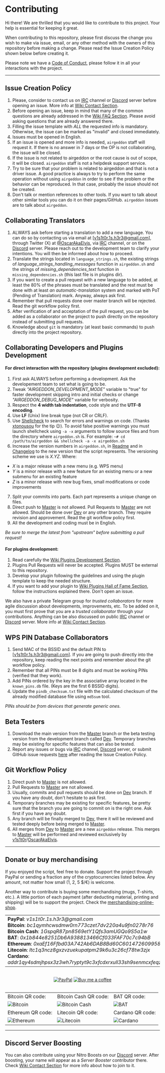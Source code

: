 # Contributing

Hi there! We are thrilled that you would like to contribute to this project. Your help is essential for keeping it great.

When contributing to this repository, please first discuss the change you wish to make via issue,
email, or any other method with the owners of this repository before making a change. Please read the Issue Creation Policy shown below before creating it.

Please note we have a [Code of Conduct], please follow it in all your interactions with the project.

---

## Issue Creation Policy

1. Please, consider to contact us on [IRC] channel or [Discord] server before opening an issue. More info at [Wiki Contact Section].
2. Before opening an issue, keep in mind that many of the common questions are already addressed in the [Wiki FAQ Section]. Please avoid asking questions that are already answered there.
3. Filling the issue template with *ALL* the requested info is mandatory. Otherwise, the issue can be marked as "invalid" and closed immediately.
4. Issues must be opened in English.
5. If an issue is opened and more info is needed, `airgeddon` staff will request it. If there is no answer in 7 days or the OP is not collaborating, the issue will be closed.
6. If the issue is not related to airgeddon or the root cause is out of scope, it will be closed. `airgeddon` staff is not a helpdesk support service.
7. Try to be sure that your problem is related to airgeddon and that is not a driver issue. A good practice is always to try to perform the same operation without using `airgeddon` in order to see if the problem or the behavior can be reproduced. In that case, probably the issue should not be created.
8. Don't talk or mention references to other tools. If you want to talk about other similar tools you can do it on their pages/GitHub. `airgeddon` issues are to talk about `airgeddon`.

## Collaborating Translators

1. ALWAYS ask before starting a translation to add a new language. You can do so by contacting us via email at [v1s1t0r.1s.h3r3@gmail.com], through Twitter (X) at [@OscarAkaElvis], via [IRC] channel, or on the [Discord] server. Please reach out to the development team to clarify your intentions. You will then be informed about how to proceed.
2. Translate the strings located in `language_strings.sh`, the existing strings of _language_strings_handling_messages_ function in `airgeddon.sh` and the strings of _missing_dependencies_text_ function in `missing_dependencies.sh` (this last file is in plugins dir).
3. If you want to create a pull request with a new language to be added, at least the 80% of the phrases must be translated and the rest must be done with at least _an automatic-translation_ system and marked with PoT (Pending of Translation) mark. Anyway, always ask first.
4. Remember that pull requests done over master branch will be rejected. Read the git workflow policy first.
5. After verification of and acceptation of the pull request, you can be added as a collaborator on the project to push directly on the repository instead of submitting pull requests.
6. Knowledge about `git` is mandatory (at least basic commands) to push directly into the project repository.

## Collaborating Developers and Plugins Development

#### For direct interaction with the repository (plugins development excluded):

1. First ask ALWAYS before performing a development. Ask the developement team to set what is going to be.
2. Tweak *"AIRGEDDON_DEVELOPMENT_MODE"* variable to "true" for faster development skipping intro and initial checks or change *"AIRGEDDON_DEBUG_MODE"* variable for verbosity.
3. Respect the **4 width tab indentation**, code style and the **UTF-8 encoding**.
4. Use **LF** (Unix) line break type (not CR or CRLF).
5. Use [Shellcheck] to search for errors and warnings on code. (Thanks [xtonousou] for the tip :wink:). To avoid false positive warnings you must launch shellcheck using `-a -x` arguments to follow source files and from the directory where `airgeddon.sh` is. For example: `~# cd /path/to/airgeddon && shellcheck -a -x airgeddon.sh`
6. Increase the version numbers in `airgeddon.sh`, in [Readme] and in [Changelog] to the new version that the script represents. The versioning scheme we use is *X.YZ*. Where:
  - *X* is a major release with a new menu (e.g. WPS menu)
  - *Y* is a minor release with a new feature for an existing menu or a new submenu for an existing feature
  - *Z* is a minor release with new bug fixes, small modifications or code improvements
7. Split your commits into parts. Each part represents a unique change on files.
8. Direct push to [Master] is not allowed. Pull Requests to [Master] are not allowed. Should be done over [Dev] or any other branch. They require revision and approvement. Read the git workflow policy first. 
9. All the development and coding must be in English.

*Be sure to merge the latest from "upstream" before submitting a pull request!*

#### For plugins development:

1. Read carefully the [Wiki Plugins Development Section].
2. Plugins Pull Requests will never be accepted. Plugins MUST be external to this repository.
3. Develop your plugin following the guidelines and using the plugin template to keep the needed structure.
4. If you want to add your plugin to [Wiki Plugins Hall of Fame Section], follow the instructions explained there. Don't open an issue.

We also have a private Telegram group for *trusted collaborators* for more agile discussion about developments, improvements, etc. 
To be added on it, you must first prove that you are a *trusted collaborator* through your contributions.
Anything can be also discussed on public [IRC] channel or [Discord] server. More info at [Wiki Contact Section].

## WPS PIN Database Collaborators

1. Send MAC of the BSSID and the default PIN to [v1s1t0r.1s.h3r3@gmail.com]. If you are going to push directly into the repository, keep reading the next points and remember about the git workflow policy.
2. Remember that all PINs must be 8 digits and must be working PINs (verified that they work).
3. Add PINs ordered by the key in the associative array located in the `known_pins.db` file. (Keys are the first 6 BSSID digits).
4. Update the `pindb_checksum.txt` file with the calculated checksum of the already modified database file using `md5sum` tool.

*PINs should be from devices that generate generic ones.*

## Beta Testers

1. Download the main version from the [Master] branch or the beta testing version from the development branch called [Dev]. Temporary branches may be existing for specific features that can also be tested.
2. Report any issues or bugs via [IRC] channel, [Discord] server, or submit GitHub issue requests [here] after reading the Issue Creation Policy.

## Git Workflow Policy

1. Direct push to [Master] is not allowed.
2. Pull Requests to [Master] are not allowed.
3. Usually, commits and pull requests should be done on [Dev] branch. If you have any doubt, don't hesitate to ask first.
4. Temporary branches may be existing for specific features, be pretty sure that the branch you are going to commit on is the right one. Ask first if you have any doubt.
5. Any branch will be finally merged to [Dev], there it will be reviewed and tested deeply before being merged to [Master].
6. All merges from [Dev] to [Master] are a new `airgeddon` release. This merges to [Master] will be performed and reviewed exclusively by [v1s1t0r]/[OscarAkaElvis].

---

## Donate or buy merchandising

If you enjoyed the script, feel free to donate. Support the project through PayPal or sending a fraction any of the cryptocurrencies listed below. Any amount, not matter how small (1, 2, 5 $/€) is welcome.

Another way to contribute is buying some merchandising (mugs, T-shirts, etc.). A little portion of each payment (after deducting material, printing and shipping) will be to support the project. Check the [merchandising-online-shop].

<table>
  <tr>
    <td>
      <b>PayPal</b>: <em>v1s1t0r.1s.h3r3&#64;gmail.com</em> <br/>
      <b>Bitcoin</b>: <em>bc1qymhcwsdmw0rn773czet7dv220a4u9fn0278r76</em> <br/>
      <b>Bitcoin Cash</b>: <em>1GspqR87pn8569etY1Qfs3amUGQo9S5a1w</em> <br/>
      <b>BAT</b>: <em>0x1b844e8251Db6A938813466Cf033FAF70c7c94bB</em> <br/>
      <b>Ethereum</b>: <em>0xaEf16Ffbd03A742Ab6DAB8Bd60C6014726099583</em> <br/>
      <b>Litecoin</b>: <em>ltc1q3ncz8gxzvzuekupatpm29k6u3c26cf78tw3zjx</em> <br/>
      <b>Cardano</b>: <em>addr1qy4sdmjhpsx3z3wh7ryptyt9c3xfcdxrxull33sh9senmcxfeqzunfuzdvas294dmd6d265aep7u87eg8ypwx4flq84q36l5pu</em>
    </td>
  </tr>
</table>

<br/>

<div align="center">
    <a href="https://www.paypal.com/cgi-bin/webscr?cmd=_s-xclick&hosted_button_id=7ELM486P7XKKG"><img src="https://raw.githubusercontent.com/v1s1t0r1sh3r3/airgeddon/master/imgs/banners/paypal_donate.png" alt="PayPal" title="PayPal"/></a>
    <a href="https://www.buymeacoffee.com/v1s1t0r"><img src="https://raw.githubusercontent.com/v1s1t0r1sh3r3/airgeddon/master/imgs/banners/buymeacoffee.png" alt="Buy me a coffee" title="Buy me a coffee"/></a>
</div>

<br/>

<div align="center">
  <table>
    <tr>
      <td>
        Bitcoin QR code:
      </td>
      <td>
        Bitcoin Cash QR code:
      </td>
      <td>
        BAT QR code:
      </td>
    </tr>
    <tr>
      <td>
        <img src="https://raw.githubusercontent.com/v1s1t0r1sh3r3/airgeddon/master/imgs/banners/bitcoin_qr.png" alt="Bitcoin" title="Bitcoin"/>
      </td>
      <td>
        <img src="https://raw.githubusercontent.com/v1s1t0r1sh3r3/airgeddon/master/imgs/banners/bitcoincash_qr.png" alt="Bitcoin Cash" title="Bitcoin Cash"/>
      </td>
      <td>
        <img src="https://raw.githubusercontent.com/v1s1t0r1sh3r3/airgeddon/master/imgs/banners/bat_qr.png" alt="BAT" title="BAT"/>
      </td>
    </tr>
    <tr>
      <td>
        Ethereum QR code:
      </td>
      <td>
        Litecoin QR code:
      </td>
      <td>
        Cardano QR code:
      </td>
    </tr>
    <tr>
      <td>
        <img src="https://raw.githubusercontent.com/v1s1t0r1sh3r3/airgeddon/master/imgs/banners/ethereum_qr.png" alt="Ethereum" title="Ethereum"/>
      </td>
      <td>
        <img src="https://raw.githubusercontent.com/v1s1t0r1sh3r3/airgeddon/master/imgs/banners/litecoin_qr.png" alt="Litecoin" title="Litecoin"/>
      </td>
      <td>
        <img src="https://raw.githubusercontent.com/v1s1t0r1sh3r3/airgeddon/master/imgs/banners/cardano_qr.png" alt="Cardano" title="Cardano"/>
      </td>
    </tr>
  </table>
</div>

---

## Discord Server Boosting

You can also contribute using your Nitro Boosts on our [Discord] server. After boosting, your name will appear as a _Server Booster_ contributor there. Check [Wiki Contact Section] for more info about how to join to it.

<!-- MDs -->
[Readme]: README.md
[Changelog]: CHANGELOG.md
[Code of Conduct]: CODE_OF_CONDUCT.md

<!-- Github -->
[Shellcheck]: https://github.com/koalaman/shellcheck "shellcheck.hs"
[Here]: https://github.com/v1s1t0r1sh3r3/airgeddon/issues/new/choose
[Master]: https://github.com/v1s1t0r1sh3r3/airgeddon/tree/master
[Dev]: https://github.com/v1s1t0r1sh3r3/airgeddon/tree/dev
[xtonousou]: https://github.com/xtonousou "xT"
[v1s1t0r]: https://github.com/v1s1t0r1sh3r3
[OscarAkaElvis]: https://github.com/OscarAkaElvis
[Wiki Contact Section]: https://github.com/v1s1t0r1sh3r3/airgeddon/wiki/Contact
[Wiki FAQ Section]: https://github.com/v1s1t0r1sh3r3/airgeddon/wiki/FAQ%20&%20Troubleshooting
[Wiki Plugins Development Section]: https://github.com/v1s1t0r1sh3r3/airgeddon/wiki/Plugins%20Development
[Wiki Plugins Hall of Fame Section]: https://github.com/v1s1t0r1sh3r3/airgeddon/wiki/Plugins%20Hall%20of%20Fame

<!-- Other -->
[@OscarAkaElvis]: https://twitter.com/OscarAkaElvis
[Discord]: https://discord.gg/sQ9dgt9
[IRC]: https://web.libera.chat/
[merchandising-online-shop]: https://airgeddon.creator-spring.com/
